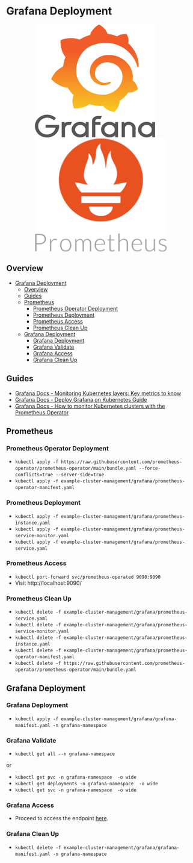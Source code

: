# Grafana Deployment

<p align="center">
    <img src="../../imgs/grafana_logo.png" width="320" height="300"> 
    &nbsp;&nbsp;&nbsp;&nbsp;&nbsp;&nbsp;&nbsp;
    <img src="../../imgs/prometheus_logo.png" width="350" height="300">
</p>

## Overview

- [Grafana Deployment](#grafana-deployment)
  - [Overview](#overview)
  - [Guides](#guides)
  - [Prometheus](#prometheus)
    - [Prometheus Operator Deployment](#prometheus-operator-deployment)
    - [Prometheus Deployment](#prometheus-deployment)
    - [Prometheus Access](#prometheus-access)
    - [Prometheus Clean Up](#prometheus-clean-up)
  - [Grafana Deployment](#grafana-deployment-1)
    - [Grafana Deployment](#grafana-deployment-2)
    - [Grafana Validate](#grafana-validate)
    - [Grafana Access](#grafana-access)
    - [Grafana Clean Up](#grafana-clean-up)

## Guides

* [Grafana Docs - Monitoring Kubernetes layers: Key metrics to know](https://grafana.com/blog/2023/01/25/monitoring-kubernetes-layers-key-metrics-to-know/)
* [Grafana Docs - Deploy Grafana on Kubernetes Guide](https://grafana.com/docs/grafana/latest/setup-grafana/installation/kubernetes/)
* [Grafana Docs - How to monitor Kubernetes clusters with the Prometheus Operator](https://grafana.com/blog/2023/01/19/how-to-monitor-kubernetes-clusters-with-the-prometheus-operator)

## Prometheus

### Prometheus Operator Deployment

* ```kubectl apply -f https://raw.githubusercontent.com/prometheus-operator/prometheus-operator/main/bundle.yaml --force-conflicts=true --server-side=true```
* ```kubectl apply -f example-cluster-management/grafana/prometheus-operator-manifest.yaml```


### Prometheus Deployment

* ```kubectl apply -f example-cluster-management/grafana/prometheus-instance.yaml```
* ```kubectl apply -f example-cluster-management/grafana/prometheus-service-monitor.yaml```
* ```kubectl apply -f example-cluster-management/grafana/prometheus-service.yaml```

### Prometheus Access

* ```kubectl port-forward svc/prometheus-operated 9090:9090``` 
* Visit http://localhost:9090/

### Prometheus Clean Up

* ```kubectl delete -f example-cluster-management/grafana/prometheus-service.yaml```
* ```kubectl delete -f example-cluster-management/grafana/prometheus-service-monitor.yaml```
* ```kubectl delete -f example-cluster-management/grafana/prometheus-instance.yaml```
* ```kubectl delete -f example-cluster-management/grafana/prometheus-operator-manifest.yaml```
* ```kubectl delete -f https://raw.githubusercontent.com/prometheus-operator/prometheus-operator/main/bundle.yaml```

## Grafana Deployment

### Grafana Deployment

* ```kubectl apply -f example-cluster-management/grafana/grafana-manifest.yaml -n grafana-namespace```

### Grafana Validate

* ```kubectl get all --n grafana-namespace```

or

* ```kubectl get pvc -n grafana-namespace  -o wide```
* ```kubectl get deployments -n grafana-namespace  -o wide```
* ```kubectl get svc -n grafana-namespace  -o wide```

### Grafana Access

* Proceed to access the endpoint [here](http://localhost:3000/).

### Grafana Clean Up

* ```kubectl delete -f example-cluster-management/grafana/grafana-manifest.yaml -n grafana-namespace```